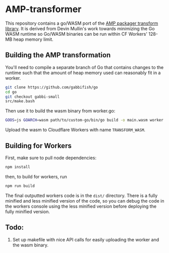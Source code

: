 # AMP-transformer
This repository contains a go/WASM port of the [AMP packager transform library](https://github.com/ampproject/amppackager/tree/master/transformer). It is derived from Devin Mullin's work towards minimizing the Go WASM runtime so Go/WASM binaries can be run within CF Workers' 128-MB heap memory limit.

## Building the AMP transformation
You'll need to compile a separate branch of Go that contains changes to the runtime such that
the amount of heap memory used can reasonably fit in a worker.

```bash
git clone https://github.com/gabbifish/go
cd go
git checkout gabbi-small
src/make.bash
```

Then use it to build the wasm binary from worker.go:
```bash
GOOS=js GOARCH=wasm path/to/custom-go/bin/go build -o main.wasm worker.go
```

Upload the wasm to Cloudflare Workers with name `TRANSFORM_WASM`.

## Building for Workers
First, make sure to pull node dependencies:
```bash
npm install
```

then, to build for workers, run 
```bash
npm run build
```
The final outputted workers code is in the `dist/` directory. There is a fully minified and less minified version of the code, so you can debug the code in the workers console using the less minified version before deploying the fully minified version.

## Todo:
1. Set up makefile with nice API calls for easily uploading the worker and the wasm binary.
